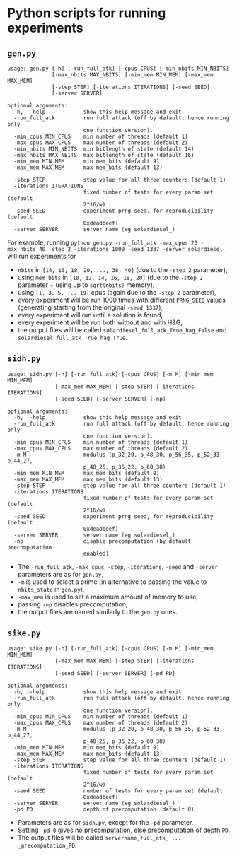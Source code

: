 # Python scripts for running experiments

## `gen.py`

```
usage: gen.py [-h] [-run_full_atk] [-cpus CPUS] [-min_nbits MIN_NBITS]
              [-max_nbits MAX_NBITS] [-min_mem MIN_MEM] [-max_mem MAX_MEM]
              [-step STEP] [-iterations ITERATIONS] [-seed SEED]
              [-server SERVER]

optional arguments:
  -h, --help            show this help message and exit
  -run_full_atk         run full attack (off by default, hence running only
                        one function version).
  -min_cpus MIN_CPUS    min number of threads (default 1)
  -max_cpus MAX_CPUS    max number of threads (default 2)
  -min_nbits MIN_NBITS  min bitlength of state (default 14)
  -max_nbits MAX_NBITS  max bitlength of state (default 16)
  -min_mem MIN_MEM      min mem_bits (default 9)
  -max_mem MAX_MEM      max mem_bits (default 13)

  -step STEP            step value for all three counters (default 1)
  -iterations ITERATIONS
                        fixed number of tests for every param set (default
                        2^16/w)
  -seed SEED            experiment prng seed, for reproducibility (default
                        0xdeadbeef)
  -server SERVER        server name (eg solardiesel_)
```

For example, running `python gen.py -run_full_atk -max_cpus 20 -max_nbits 40 -step 2 -iterations 1000 -seed 1337 -server solardiesel_`
will run experiments for

- `nbits` in `[14, 16, 18, 20, ..., 38, 40]` (due to the `-step 2` parameter),
- using `mem_bits` in `[10, 12, 14, 16, 18, 20]` (due to the `-step 2` parameter + using up to `sqrt(nbits)` memory),
- using `[1, 3, 5, ... 19]` cpus (again due to the `-step 2` parameter),
- every experiment will be run 1000 times with different `PRNG_SEED` values (generating starting from the original `-seed 1337`),
- every experiment will run until a solution is found,
- every experiment will be run both without and with H&G,
- the output files will be called `solardiesel_full_atk_True_hag_False` and `solardiesel_full_atk_True_hag_True`.

## `sidh.py`

```
usage: sidh.py [-h] [-run_full_atk] [-cpus CPUS] [-m M] [-min_mem MIN_MEM]
               [-max_mem MAX_MEM] [-step STEP] [-iterations ITERATIONS]
               [-seed SEED] [-server SERVER] [-np]

optional arguments:
  -h, --help            show this help message and exit
  -run_full_atk         run full attack (off by default, hence running only
                        one function version).
  -min_cpus MIN_CPUS    min number of threads (default 1)
  -max_cpus MAX_CPUS    max number of threads (default 2)
  -m M                  modulus (p_32_20, p_48_30, p_56_35, p_52_33, p_44_27,
                        p_40_25, p_36_22, p_60_38)
  -min_mem MIN_MEM      max mem_bits (default 9)
  -max_mem MAX_MEM      max mem_bits (default 13)
  -step STEP            step value for all three counters (default 1)
  -iterations ITERATIONS
                        fixed number of tests for every param set (default
                        2^16/w)
  -seed SEED            experiment prng seed, for reproducibility (default
                        0xdeadbeef)
  -server SERVER        server name (eg solardiesel_)
  -np                   disable precomputation (by default precomputation
                        enabled)
```

- The `-run_full_atk`, `-max_cpus`, `-step`, `-iterations`, `-seed` and `-server` parameters are as for `gen.py`,
- `-m` is used to select a prime (in alternative to passing the value to `nbits_state` in `gen.py`),
- `-max_mem` is used to set a maximum amount of memory to use,
- passing `-np` disables precomputation,
- the output files are named similarly to the `gen.py` ones.

## `sike.py`

```
usage: sike.py [-h] [-run_full_atk] [-cpus CPUS] [-m M] [-min_mem MIN_MEM]
               [-max_mem MAX_MEM] [-step STEP] [-iterations ITERATIONS]
               [-seed SEED] [-server SERVER] [-pd PD]

optional arguments:
  -h, --help            show this help message and exit
  -run_full_atk         run full attack (off by default, hence running only
                        one function version).
  -min_cpus MIN_CPUS    min number of threads (default 1)
  -max_cpus MAX_CPUS    max number of threads (default 2)
  -m M                  modulus (p_32_20, p_48_30, p_56_35, p_52_33, p_44_27,
                        p_40_25, p_36_22, p_60_38)
  -min_mem MIN_MEM      min mem_bits (default 9)
  -max_mem MAX_MEM      max mem_bits (default 13)
  -step STEP            step value for all three counters (default 1)
  -iterations ITERATIONS
                        fixed number of tests for every param set (default
                        2^16/w)
  -seed SEED            number of tests for every param set (default
                        0xdeadbeef)
  -server SERVER        server name (eg solardiesel_)
  -pd PD                depth of precomputation (default 0)
```

- Parameters are as for `sidh.py`, except for the `-pd` parameter.
- Setting `-pd 0` gives no precomputation, else precomputation of depth `PD`.
- The output files will be called `servername_full_atk_ ... _precomputation_PD`.
